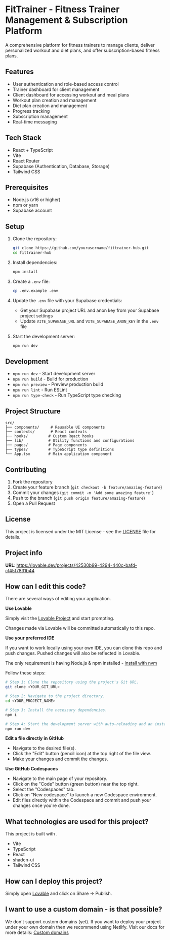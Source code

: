 # FitTrainer - Fitness Trainer Management & Subscription Platform

A comprehensive platform for fitness trainers to manage clients, deliver personalized workout and diet plans, and offer subscription-based fitness plans.

## Features

- User authentication and role-based access control
- Trainer dashboard for client management
- Client dashboard for accessing workout and meal plans
- Workout plan creation and management
- Diet plan creation and management
- Progress tracking
- Subscription management
- Real-time messaging

## Tech Stack

- React + TypeScript
- Vite
- React Router
- Supabase (Authentication, Database, Storage)
- Tailwind CSS

## Prerequisites

- Node.js (v16 or higher)
- npm or yarn
- Supabase account

## Setup

1. Clone the repository:
   ```bash
   git clone https://github.com/yourusername/fittrainer-hub.git
   cd fittrainer-hub
   ```

2. Install dependencies:
   ```bash
   npm install
   ```

3. Create a `.env` file:
   ```bash
   cp .env.example .env
   ```

4. Update the `.env` file with your Supabase credentials:
   - Get your Supabase project URL and anon key from your Supabase project settings
   - Update `VITE_SUPABASE_URL` and `VITE_SUPABASE_ANON_KEY` in the `.env` file

5. Start the development server:
   ```bash
   npm run dev
   ```

## Development

- `npm run dev` - Start development server
- `npm run build` - Build for production
- `npm run preview` - Preview production build
- `npm run lint` - Run ESLint
- `npm run type-check` - Run TypeScript type checking

## Project Structure

```
src/
├── components/     # Reusable UI components
├── contexts/       # React contexts
├── hooks/         # Custom React hooks
├── lib/           # Utility functions and configurations
├── pages/         # Page components
├── types/         # TypeScript type definitions
└── App.tsx        # Main application component
```

## Contributing

1. Fork the repository
2. Create your feature branch (`git checkout -b feature/amazing-feature`)
3. Commit your changes (`git commit -m 'Add some amazing feature'`)
4. Push to the branch (`git push origin feature/amazing-feature`)
5. Open a Pull Request

## License

This project is licensed under the MIT License - see the [LICENSE](LICENSE) file for details.

## Project info

**URL**: https://lovable.dev/projects/42530b99-4294-440c-bafd-cf45f7831b44

## How can I edit this code?

There are several ways of editing your application.

**Use Lovable**

Simply visit the [Lovable Project](https://lovable.dev/projects/42530b99-4294-440c-bafd-cf45f7831b44) and start prompting.

Changes made via Lovable will be committed automatically to this repo.

**Use your preferred IDE**

If you want to work locally using your own IDE, you can clone this repo and push changes. Pushed changes will also be reflected in Lovable.

The only requirement is having Node.js & npm installed - [install with nvm](https://github.com/nvm-sh/nvm#installing-and-updating)

Follow these steps:

```sh
# Step 1: Clone the repository using the project's Git URL.
git clone <YOUR_GIT_URL>

# Step 2: Navigate to the project directory.
cd <YOUR_PROJECT_NAME>

# Step 3: Install the necessary dependencies.
npm i

# Step 4: Start the development server with auto-reloading and an instant preview.
npm run dev
```

**Edit a file directly in GitHub**

- Navigate to the desired file(s).
- Click the "Edit" button (pencil icon) at the top right of the file view.
- Make your changes and commit the changes.

**Use GitHub Codespaces**

- Navigate to the main page of your repository.
- Click on the "Code" button (green button) near the top right.
- Select the "Codespaces" tab.
- Click on "New codespace" to launch a new Codespace environment.
- Edit files directly within the Codespace and commit and push your changes once you're done.

## What technologies are used for this project?

This project is built with .

- Vite
- TypeScript
- React
- shadcn-ui
- Tailwind CSS

## How can I deploy this project?

Simply open [Lovable](https://lovable.dev/projects/42530b99-4294-440c-bafd-cf45f7831b44) and click on Share -> Publish.

## I want to use a custom domain - is that possible?

We don't support custom domains (yet). If you want to deploy your project under your own domain then we recommend using Netlify. Visit our docs for more details: [Custom domains](https://docs.lovable.dev/tips-tricks/custom-domain/)
